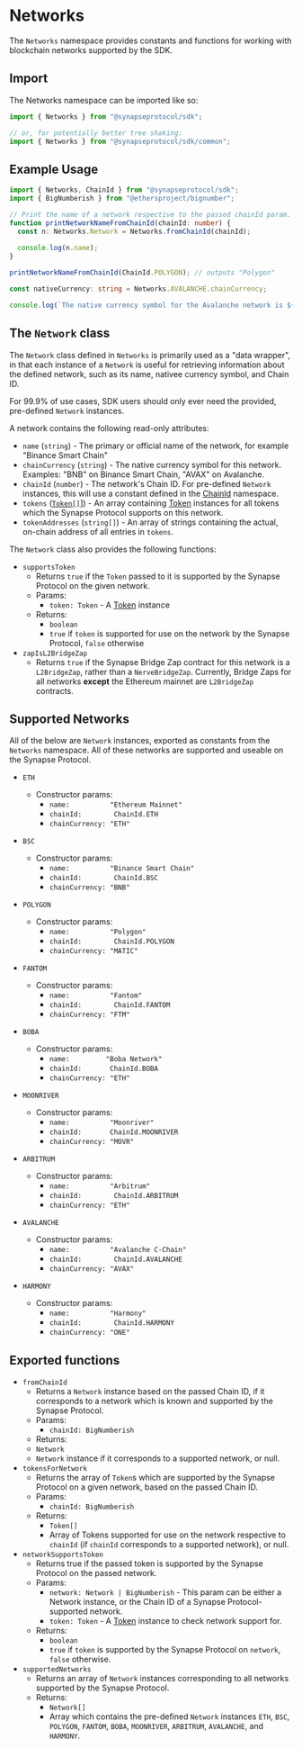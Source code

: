# Networks

The `Networks` namespace provides constants and functions for working with blockchain networks supported by the SDK. 

## Import
The Networks namespace can be imported like so:

```typescript
import { Networks } from "@synapseprotocol/sdk";

// or, for potentially better tree shaking:
import { Networks } from "@synapseprotocol/sdk/common";
```

## Example Usage
```typescript
import { Networks, ChainId } from "@synapseprotocol/sdk";
import { BigNumberish } from "@ethersproject/bignumber";

// Print the name of a network respective to the passed chainId param.
function printNetworkNameFromChainId(chainId: number) {
  const n: Networks.Network = Networks.fromChainId(chainId);
  
  console.log(n.name);
}

printNetworkNameFromChainId(ChainId.POLYGON); // outputs "Polygon"

const nativeCurrency: string = Networks.AVALANCHE.chainCurrency;

console.log(`The native currency symbol for the Avalanche network is ${nativeCurrency}`); // nativeCurrency will output as "AVAX"
```

## The `Network` class

The `Network` class defined in `Networks` is primarily used as a "data wrapper", in that each instance of a `Network`
is useful for retrieving information about the defined network, such as its name, nativee currency symbol, and Chain ID. 

For 99.9% of use cases, SDK users should only ever need the provided, pre-defined `Network` instances.

A network contains the following read-only attributes:

- `name` (`string`) - The primary or official name of the network, for example "Binance Smart Chain"
- `chainCurrency` (`string`) - The native currency symbol for this network. Examples: "BNB" on Binance Smart Chain, "AVAX" on Avalanche.
- `chainId` (`number`) - The network's Chain ID. For pre-defined `Network` instances, this will use a constant defined in the [ChainId](./ChainId.md) namespace.
- `tokens` ([`Token[]`](../tokens/Token.md)]) - An array containing [Token](../tokens/Token.md) instances for all tokens which the Synapse Protocol supports on this network.
- `tokenAddresses` (`string[]`) - An array of strings containing the actual, on-chain address of all entries in `tokens`.

The `Network` class also provides the following functions:

- `supportsToken`
  - Returns `true` if the `Token` passed to it is supported by the Synapse Protocol on the given network.
  - Params:
    - `token: Token` - A [Token](../tokens/Token.md) instance 
  - Returns: 
    - `boolean`
    - `true` if `token` is supported for use on the network by the Synapse Protocol, `false` otherwise
- `zapIsL2BridgeZap`
  - Returns `true` if the Synapse Bridge Zap contract for this network is a `L2BridgeZap`, rather than a `NerveBridgeZap`. 
    Currently, Bridge Zaps for all networks **except** the Ethereum mainnet are `L2BridgeZap` contracts.

## Supported Networks

All of the below are `Network` instances, exported as constants from the `Networks` namespace. All of these networks 
are supported and useable on the Synapse Protocol.

- `ETH`
  - Constructor params:
    - `name:          "Ethereum Mainnet"`
    - `chainId:        ChainId.ETH`
    - `chainCurrency: "ETH"`

- `BSC`
  - Constructor params:
    - `name:          "Binance Smart Chain"`
    - `chainId:        ChainId.BSC`
    - `chainCurrency: "BNB"`

- `POLYGON`
  - Constructor params:
    - `name:          "Polygon"`
    - `chainId:        ChainId.POLYGON`
    - `chainCurrency: "MATIC"`

- `FANTOM`
  - Constructor params:
    - `name:          "Fantom"`
    - `chainId:        ChainId.FANTOM`
    - `chainCurrency: "FTM"`

- `BOBA`
  - Constructor params:
    - `name:         "Boba Network"`
    - `chainId:       ChainId.BOBA`
    - `chainCurrency: "ETH"`

- `MOONRIVER`
  - Constructor params:
    - `name:          "Moonriver"`
    - `chainId:       ChainId.MOONRIVER`
    - `chainCurrency: "MOVR"`

- `ARBITRUM`
  - Constructor params:
    - `name:          "Arbitrum"`
    - `chainId:        ChainId.ARBITRUM`
    - `chainCurrency: "ETH"`

- `AVALANCHE`
  - Constructor params:
    - `name:          "Avalanche C-Chain"`
    - `chainId:        ChainId.AVALANCHE`
    - `chainCurrency: "AVAX"`

- `HARMONY`
  - Constructor params:
    - `name:          "Harmony"`
    - `chainId:        ChainId.HARMONY`
    - `chainCurrency: "ONE"`


## Exported functions

- `fromChainId`
  - Returns a `Network` instance based on the passed Chain ID, if it corresponds to a network which is known and supported by the Synapse Protocol.
  - Params:
    - `chainId: BigNumberish`
  - Returns:
  - `Network`
  - `Network` instance if it corresponds to a supported network, or null.
- `tokensForNetwork`
  - Returns the array of `Token`s which are supported by the Synapse Protocol on a given network, based on the passed Chain ID.
  - Params:
    - `chainId: BigNumberish`
  - Returns: 
    - `Token[]` 
    - Array of Tokens supported for use on the network respective to `chainId` (if `chainId` corresponds to a supported network), or null.
- `networkSupportsToken`
  - Returns true if the passed token is supported by the Synapse Protocol on the passed network.
  - Params:
    - `network: Network | BigNumberish` - This param can be either a Network instance, or the Chain ID of a Synapse Protocol-supported network.
    - `token: Token` - A [Token](../tokens/Token.md) instance to check network support for.
  - Returns: 
    - `boolean`
    - `true` if `token` is supported by the Synapse Protocol on `network`, `false` otherwise.
- `supportedNetworks`
  - Returns an array of `Network` instances corresponding to all networks supported by the Synapse Protocol.
  - Returns:
    - `Network[]`
    - Array which contains the pre-defined `Network` instances `ETH`, `BSC`, `POLYGON`, `FANTOM`, `BOBA`, `MOONRIVER`, `ARBITRUM`, `AVALANCHE`, and `HARMONY`.